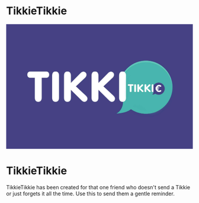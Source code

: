 # TikkieTikkie

<div align="center">
    <img src="./assets/image/tikkietikkie.jpg">
</div>

# TikkieTikkie
TikkieTikkie has been created for that one friend who doesn't send a Tikkie or just forgets it all the time. Use this to send them a gentle reminder.